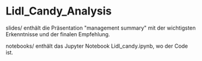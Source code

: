 # Lidl_Candy_Analysis

slides/ enthält die Präsentation "management summary" mit der wichtigsten Erkenntnisse und der finalen Empfehlung.

notebooks/ enthält das Jupyter Notebook Lidl_candy.ipynb, wo der Code ist.
